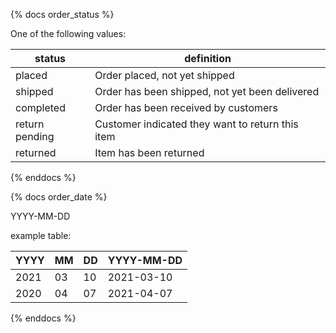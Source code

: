 {% docs order_status %}
	
One of the following values: 

| status         | definition                                       |
|----------------|--------------------------------------------------|
| placed         | Order placed, not yet shipped                    |
| shipped        | Order has been shipped, not yet been delivered   |
| completed      | Order has been received by customers             |
| return pending | Customer indicated they want to return this item |
| returned       | Item has been returned                           |

{% enddocs %}

{% docs order_date %}
	
YYYY-MM-DD 

example table:

| YYYY | MM | DD | YYYY-MM-DD |
|------|----|----|------------|
| 2021 | 03 | 10 | 2021-03-10 |
| 2020 | 04 | 07 | 2021-04-07 |

{% enddocs %}